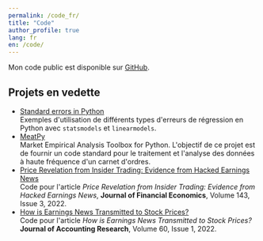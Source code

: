 ```yaml
---
permalink: /code_fr/
title: "Code"
author_profile: true
lang: fr
en: /code/
---
```


Mon code public est disponible sur [GitHub](https://github.com/vgreg).

## Projets en vedette

- [Standard errors in Python](https://github.com/vgreg/python-se/blob/master/Standard%20errors%20in%20Python.ipynb)  
  Exemples d'utilisation de différents types d'erreurs de régression en Python avec `statsmodels` et `linearmodels`.
- [MeatPy](https://github.com/vgreg/MeatPy)  
  Market Empirical Analysis Toolbox for Python. L'objectif de ce projet est de fournir un code standard pour le traitement et l'analyse des données à haute fréquence d'un carnet d'ordres.
- [Price Revelation from Insider Trading: Evidence from Hacked Earnings News](https://github.com/vgreg/hacked_earnings_jfe)  
  Code pour l'article _Price Revelation from Insider Trading: Evidence from Hacked Earnings News_, **Journal of Financial Economics**, Volume 143, Issue 3, 2022.
- [How is Earnings News Transmitted to Stock Prices?](https://github.com/vgreg/earnings_news_jar)  
  Code pour l'article _How is Earnings News Transmitted to Stock Prices?_ **Journal of Accounting Research**, Volume 60, Issue 1, 2022.
